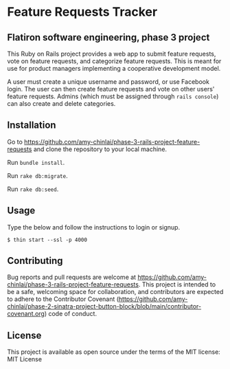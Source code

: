 # Feature Requests Tracker

## Flatiron software engineering, phase 3 project

This Ruby on Rails project provides a web app to submit feature requests, vote on feature requests, and categorize feature requests. This is meant for use for product managers implementing a cooperative development model.

A user must create a unique username and password, or use Facebook login. The user can then create feature requests and vote on other users' feature requests. Admins (which must be assigned through `rails console`) can also create and delete categories.

## Installation

Go to https://github.com/amy-chinlai/phase-3-rails-project-feature-requests and clone the repository to your local machine.

Run `bundle install`.

Run `rake db:migrate`.

Run `rake db:seed`.

## Usage

Type the below and follow the instructions to login or signup.

`$ thin start --ssl -p 4000`

## Contributing

Bug reports and pull requests are welcome at https://github.com/amy-chinlai/phase-3-rails-project-feature-requests. This project is intended to be a safe, welcoming space for collaboration, and contributors are expected to adhere to the Contributor Covenant (https://github.com/amy-chinlai/phase-2-sinatra-project-button-block/blob/main/contributor-covenant.org) code of conduct.


## License

This project is available as open source under the terms of the MIT license: MIT License